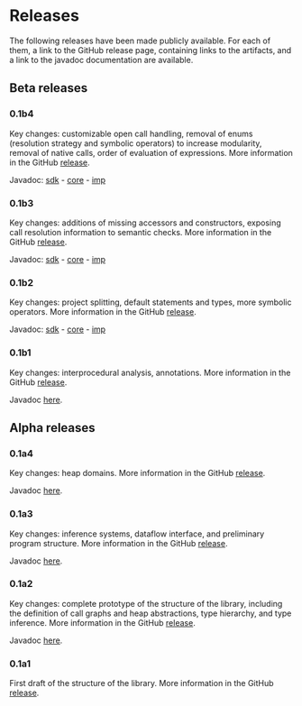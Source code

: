 # Releases

The following releases have been made publicly available. For each of them, a link to the GitHub release page, containing links to the artifacts, 
and a link to the javadoc documentation are available.

## Beta releases

### 0.1b4

Key changes: customizable open call handling, removal of enums (resolution strategy and symbolic operators) to increase modularity, removal of native calls, order of evaluation of expressions. More information in the GitHub [release](https://github.com/UniVE-SSV/lisa/releases/tag/v0.1b4).

Javadoc: [sdk](https://www.javadoc.io/doc/com.github.unive-ssv/lisa-sdk/0.1b4/index.html) - [core](https://www.javadoc.io/doc/com.github.unive-ssv/lisa-core/0.1b4/index.html) - [imp](https://www.javadoc.io/doc/com.github.unive-ssv/lisa-imp/0.1b4/index.html)

### 0.1b3

Key changes: additions of missing accessors and constructors, exposing call resolution information to semantic checks. More information in the GitHub [release](https://github.com/UniVE-SSV/lisa/releases/tag/v0.1.1).

Javadoc: [sdk](https://www.javadoc.io/doc/com.github.unive-ssv/lisa-sdk/0.1.1/index.html) - [core](https://www.javadoc.io/doc/com.github.unive-ssv/lisa-core/0.1.1/index.html) - [imp](https://www.javadoc.io/doc/com.github.unive-ssv/lisa-imp/0.1.1/index.html)

### 0.1b2

Key changes: project splitting, default statements and types, more symbolic operators. More information in the GitHub [release](https://github.com/UniVE-SSV/lisa/releases/tag/v0.1b2).

Javadoc: [sdk](https://www.javadoc.io/doc/com.github.unive-ssv/lisa-sdk/0.1b2/index.html) - [core](https://www.javadoc.io/doc/com.github.unive-ssv/lisa-core/0.1b2/index.html) - [imp](https://www.javadoc.io/doc/com.github.unive-ssv/lisa-imp/0.1b2/index.html)

### 0.1b1

Key changes: interprocedural analysis, annotations. More information in the GitHub [release](https://github.com/UniVE-SSV/lisa/releases/tag/v0.1b1).

Javadoc [here](https://www.javadoc.io/doc/com.github.unive-ssv/lisa/0.1b1/index.html).

## Alpha releases

### 0.1a4

Key changes: heap domains. More information in the GitHub [release](https://github.com/UniVE-SSV/lisa/releases/tag/v0.1a4).

Javadoc [here](https://www.javadoc.io/doc/com.github.unive-ssv/lisa/0.1a4/index.html).

### 0.1a3

Key changes: inference systems, dataflow interface, and preliminary program structure. More information in the GitHub [release](https://github.com/UniVE-SSV/lisa/releases/tag/v0.1a3).

Javadoc [here](https://www.javadoc.io/doc/com.github.unive-ssv/lisa/0.1a3/index.html).

### 0.1a2

Key changes: complete prototype of the structure of the library, including the definition of call graphs and heap abstractions, type hierarchy, and type inference. More information in the GitHub [release](https://github.com/UniVE-SSV/lisa/releases/tag/v0.1a2).

Javadoc [here](https://www.javadoc.io/doc/com.github.unive-ssv/lisa/0.1a2/index.html).

### 0.1a1

First draft of the structure of the library. More information in the GitHub [release](https://github.com/UniVE-SSV/lisa/releases/tag/v0.1a1).
